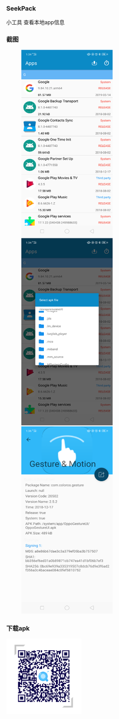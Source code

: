 
### SeekPack
小工具 查看本地app信息

### 截图

<figure class="half">
    <img src="https://raw.githubusercontent.com/xkdaq/SeekPack/master/screenshot/screenshot_01.png" width="243" height="496" />
    <img src="https://raw.githubusercontent.com/xkdaq/SeekPack/master/screenshot/screenshot_02.png" width="243" height="496" />
    <img src="https://raw.githubusercontent.com/xkdaq/SeekPack/master/screenshot/screenshot_03.png" width="243" height="496" />
</figure>


### 下载apk

<img src="https://raw.githubusercontent.com/xkdaq/SeekPack/master/screenshot/code.png" width="200" height="200" />



